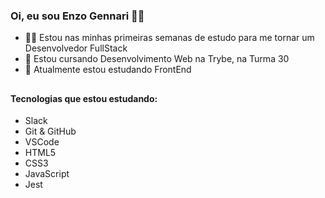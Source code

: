 ### Oi, eu sou Enzo Gennari 👋😁

- 🧑‍💻 Estou nas minhas primeiras semanas de estudo para me tornar um Desenvolvedor FullStack
- 💚 Estou cursando Desenvolvimento Web na Trybe, na Turma 30
- 📑 Atualmente estou estudando FrontEnd

##

#### Tecnologias que estou estudando:

- Slack
- Git & GitHub
- VSCode
- HTML5
- CSS3
- JavaScript
- Jest
